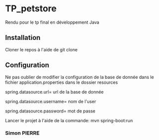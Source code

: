 <h1>TP_petstore</h1>
<p>Rendu pour le tp final en développement Java</p>

<h2>Installation</h2>
<p>Cloner le repos à l'aide de git clone</p>

<h2>Configuration</h2>
<p>Ne pas oublier de modifier la configuration de la base de donnée dans le fichier application.properties dans le dossier resources </p>
<p>spring.datasource.url= url de la base de donnée</p>
<p>spring.datasource.username= nom de l'user</p>
<p>spring.datasource.password= mot de passe </p>

<p>Lancer le projet à l'aide de la commande: mvn spring-boot:run</p>



<h3>Simon PIERRE</h3>
